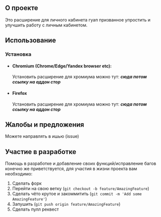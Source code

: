 
## О проекте

Это расширение для личного кабинета гуап призванное упростить и улучшить работу с личным кабинетом.

## Использование

### Установка

- #### Chromium (Chrome/Edge/Yandex browser etc):
	Установить расширение для хромиума можно тут: 
***сюда потом ссылку на аддон стор***

- #### Firefox
	Установить расширение для хромиума можно тут: 
	***сюда потом ссылку на аддон стор***

## Жалобы и предложения

Можете направлять в ишью (issue)

## Участие в разработке

Помощь в разработке и добавление своих функций/исправление багов конечно же приветствуется, для участия в жизни проекта вам необходимо:

1. Сделать форк
2. Перейти на свою ветку (`git checkout -b feature/AmazingFeature`)
3. Сделать чёто крутое и закоммитить (`git commit -m 'Add some AmazingFeature'`)
4. Запушить (`git push origin feature/AmazingFeature`)
5. Сделать пулл реквест